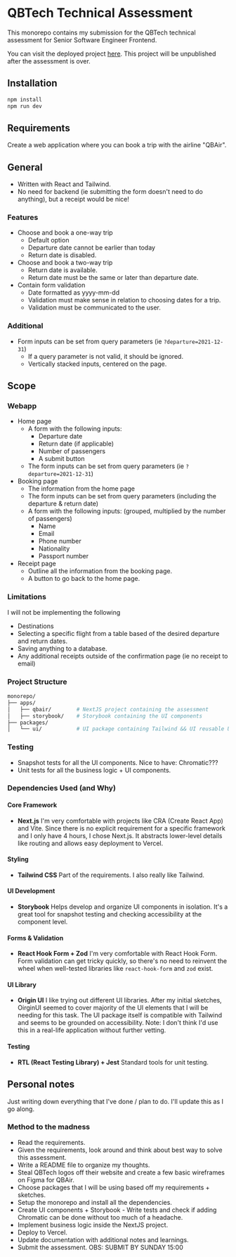 # QBTech Technical Assessment

This monorepo contains my submission for the QBTech technical assessment for Senior Software Engineer Frontend.

You can visit the deployed project [here](https://qbtech-technical-assessment.vercel.app/). This project will be unpublished after the assessment is over.

## Installation

```bash
npm install
npm run dev
```

## Requirements

Create a web application where you can book a trip with the airline "QBAir".

## General

- Written with React and Tailwind.
- No need for backend (ie submitting the form doesn't need to do anything), but a receipt would be nice!

### Features

- Choose and book a one-way trip
  - Default option
  - Departure date cannot be earlier than today
  - Return date is disabled.
- Choose and book a two-way trip
  - Return date is available.
  - Return date must be the same or later than departure date.
- Contain form validation
  - Date formatted as yyyy-mm-dd
  - Validation must make sense in relation to choosing dates for a trip.
  - Validation must be communicated to the user.

### Additional

- Form inputs can be set from query parameters (ie `?departure=2021-12-31`)
  - If a query parameter is not valid, it should be ignored.
  - Vertically stacked inputs, centered on the page.

## Scope

### Webapp

- Home page
  - A form with the following inputs:
    - Departure date
    - Return date (if applicable)
    - Number of passengers
    - A submit button
  - The form inputs can be set from query parameters (ie `?departure=2021-12-31`)
- Booking page
  - The information from the home page
  - The form inputs can be set from query parameters (including the departure & return date)
  - A form with the following inputs: (grouped, multiplied by the number of passengers)
    - Name
    - Email
    - Phone number
    - Nationality
    - Passport number
- Receipt page
  - Outline all the information from the booking page.
  - A button to go back to the home page.

### Limitations

I will not be implementing the following

- Destinations
- Selecting a specific flight from a table based of the desired departure and return dates.
- Saving anything to a database.
- Any additional receipts outside of the confirmation page (ie no receipt to email)

### Project Structure

```bash
monorepo/
├── apps/
│   ├── qbair/        # NextJS project containing the assessment
│   ├── storybook/    # Storybook containing the UI components
├── packages/
│   └── ui/           # UI package containing Tailwind && UI reusable UI components
```

### Testing

- Snapshot tests for all the UI components. Nice to have: Chromatic???
- Unit tests for all the business logic + UI components.

### Dependencies Used (and Why)

#### Core Framework

- **Next.js**
  I'm very comfortable with projects like CRA (Create React App) and Vite. Since there is no explicit requirement for a specific framework and I only have 4 hours, I chose Next.js. It abstracts lower-level details like routing and allows easy deployment to Vercel.

#### Styling

- **Tailwind CSS**
  Part of the requirements. I also really like Tailwind.

#### UI Development

- **Storybook**
  Helps develop and organize UI components in isolation. It's a great tool for snapshot testing and checking accessibility at the component level.

#### Forms & Validation

- **React Hook Form + Zod**
  I'm very comfortable with React Hook Form. Form validation can get tricky quickly, so there's no need to reinvent the wheel when well-tested libraries like `react-hook-form` and `zod` exist.

#### UI Library

- **Origin UI**
  I like trying out different UI libraries. After my initial sketches, OirginUI seemed to cover majority of the UI elements that I will be needing for this task. The UI package itself is compatible with Tailwind and seems to be grounded on accessibility. Note: I don't think I'd use this in a real-life application without further vetting.

#### Testing

- **RTL (React Testing Library) + Jest**
  Standard tools for unit testing.

## Personal notes

Just writing down everything that I've done / plan to do. I'll update this as I go along.

### Method to the madness

- Read the requirements.
- Given the requirements, look around and think about best way to solve this assessment.
- Write a README file to organize my thoughts.
- Steal QBTech logos off their website and create a few basic wireframes on Figma for QBAir.
- Choose packages that I will be using based off my requirements + sketches.
- Setup the monorepo and install all the dependencies.
- Create UI components + Storybook - Write tests and check if adding Chromatic can be done without too much of a headache.
- Implement business logic inside the NextJS project.
- Deploy to Vercel.
- Update documentation with additional notes and learnings.
- Submit the assessment. OBS: SUBMIT BY SUNDAY 15:00
